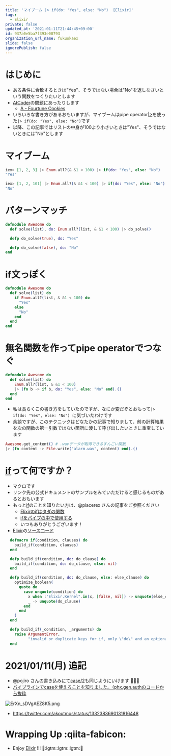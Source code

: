 ```yaml
---
title: 'マイブーム |> if(do: "Yes", else: "No")  [Elixir]'
tags:
  - Elixir
private: false
updated_at: '2021-01-11T21:44:45+09:00'
id: 937a0e5ba7f393e00793
organization_url_name: fukuokaex
slide: false
ignorePublish: false
---
```

# はじめに
- ある条件に合致するときは"Yes"、そうではない場合は"No"を返しなさいという関数をつくりたいとします
- [AtCoder](https://atcoder.jp/)の問題にあったりします
    - [A - Fourtune Cookies](https://atcoder.jp/contests/arc105/tasks/arc105_a)
- いろいろな書き方があるおもいますが、マイブームはpipe operator[|>](https://hexdocs.pm/elixir/Kernel.html#%7C%3E/2)を使った`|> if(do: "Yes", else: "No")`です
- 以降、この記事ではリストの中身が100より小さいときは"Yes"、そうではないときには"No"とします

# マイブーム

```elixir
iex> [1, 2, 3] |> Enum.all?(& &1 < 100) |> if(do: "Yes", else: "No")
"Yes"

iex> [1, 2, 101] |> Enum.all?(& &1 < 100) |> if(do: "Yes", else: "No")
"No"
```

# パターンマッチ
```elixir
defmodule Awesome do
  def solve(list), do: Enum.all?(list, & &1 < 100) |> do_solve()

  defp do_solve(true), do: "Yes"

  defp do_solve(false), do: "No"
end
```

# if文っぽく
```elixir
defmodule Awesome do
  def solve(list) do
    if Enum.all?(list, & &1 < 100) do
      "Yes"
    else
      "No"
    end
  end
end
```

# 無名関数を作ってpipe operatorでつなぐ
```elixir
defmodule Awesome do
  def solve(list) do
    Enum.all?(list, & &1 < 100)
    |> (fn b -> if b, do: "Yes", else: "No" end).()
  end
end
```
- 私は長らくこの書き方をしていたのですが、なにか変だぞとおもって`|> if(do: "Yes", else: "No") `に気づいたわけです
- 余談ですが、このテクニックはどなたかの記事で知りまして、前の計算結果を次の関数の第一引数ではない箇所に渡して呼び出したいときに重宝しています

```elixir
Awesome.get_content() # .wavデータが取得できるすんごい関数
|> (fn content -> File.write("alarm.wav", content) end).()
```


# [if](https://hexdocs.pm/elixir/Kernel.html#if/2)って何ですか？
- マクロです
- リンク先の公式ドキュメントのサンプルをみていただけると感じるものがあるとおもいます
- もっと[if](https://hexdocs.pm/elixir/Kernel.html#if/2)のことを知りたい方は、@piacerex さんの記事をご参照ください
    - [Elixirのifはタダの関数](https://qiita.com/piacerex/items/c7c31499a6bde7f1fe0e)
    - [ifをパイプの中で使用する](https://qiita.com/piacerex/items/b39eab7d92e91b366c51)
    - いつもありがとうございます！
- [Elixir](https://elixir-lang.org/)の[ソースコード](https://github.com/elixir-lang/elixir/blob/v1.11.0/lib/elixir/lib/kernel.ex#L3280-L3340)

```elixir
  defmacro if(condition, clauses) do
    build_if(condition, clauses)
  end

  defp build_if(condition, do: do_clause) do
    build_if(condition, do: do_clause, else: nil)
  end

  defp build_if(condition, do: do_clause, else: else_clause) do
    optimize_boolean(
      quote do
        case unquote(condition) do
          x when :"Elixir.Kernel".in(x, [false, nil]) -> unquote(else_clause)
          _ -> unquote(do_clause)
        end
      end
    )
  end

  defp build_if(_condition, _arguments) do
    raise ArgumentError,
          "invalid or duplicate keys for if, only \"do\" and an optional \"else\" are permitted"
  end
```

# 2021/01/11(月) 追記
- @pojiro さんの書き込みにて[case/2](https://hexdocs.pm/elixir/Kernel.SpecialForms.html#case/2)も同じようにいけます :rocket::rocket::rocket: 
- [パイプラインでcaseを使えることを知りました。（phx.gen.authのコードから抜粋](https://twitter.com/pojiro3/status/1348239155222908929)

![ErXn_sDVgAEZ8K5.png](https://qiita-image-store.s3.ap-northeast-1.amazonaws.com/0/131808/8840fa07-0c06-f292-b119-88bc86391f6d.png)

- https://twitter.com/akoutmos/status/1332383690131816448



# Wrapping Up :qiita-fabicon: 
- Enjoy [Elixir](https://elixir-lang.org/) !!! :rocket::lgtm::lgtm::lgtm::rocket: 



